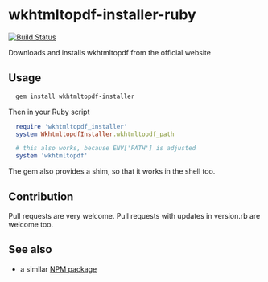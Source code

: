 # wkhtmltopdf-installer-ruby
[![Build Status](https://semaphoreci.com/api/v1/projects/cff505e1-aa02-441e-8b7f-df4cc1342939/367628/badge.png)](https://semaphoreci.com/vovayartsev/wkhtmltopdf-installer-ruby)      

Downloads and installs wkhtmltopdf from the official website

## Usage

```bash
  gem install wkhtmltopdf-installer
```

Then in your Ruby script

```ruby
  require 'wkhtmltopdf_installer'
  system WkhtmltopdfInstaller.wkhtmltopdf_path

  # this also works, because ENV['PATH'] is adjusted
  system 'wkhtmltopdf'
```

The gem also provides a shim, so that it works in the shell too.

## Contribution
Pull requests are very welcome.
Pull requests with updates in version.rb are welcome too.

## See also

* a similar [NPM package](https://www.npmjs.com/package/wkhtmltopdf-installer)
